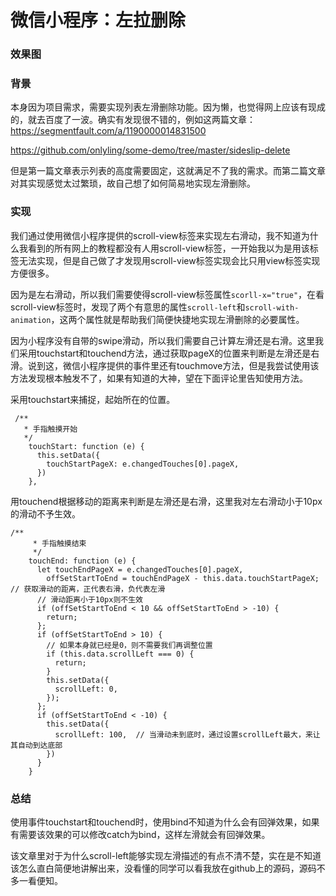 # 微信小程序：左拉删除
### 效果图

### 背景
本身因为项目需求，需要实现列表左滑删除功能。因为懒，也觉得网上应该有现成的，就去百度了一波。确实有发现很不错的，例如这两篇文章：
https://segmentfault.com/a/1190000014831500

https://github.com/onlyling/some-demo/tree/master/sideslip-delete

但是第一篇文章表示列表的高度需要固定，这就满足不了我的需求。而第二篇文章对其实现感觉太过繁琐，故自己想了如何简易地实现左滑删除。

### 实现
我们通过使用微信小程序提供的scroll-view标签来实现左右滑动，我不知道为什么我看到的所有网上的教程都没有人用scroll-view标签，一开始我以为是用该标签无法实现，但是自己做了才发现用scroll-view标签实现会比只用view标签实现方便很多。

因为是左右滑动，所以我们需要使得scroll-view标签属性`scorll-x="true"`，在看scroll-view标签时，发现了两个有意思的属性`scroll-left`和`scroll-with-animation`，这两个属性就是帮助我们简便快捷地实现左滑删除的必要属性。

因为小程序没有自带的swipe滑动，所以我们需要自己计算左滑还是右滑。这里我们采用touchstart和touchend方法，通过获取pageX的位置来判断是左滑还是右滑。说到这，微信小程序提供的事件里还有touchmove方法，但是我尝试使用该方法发现根本触发不了，如果有知道的大神，望在下面评论里告知使用方法。

采用touchstart来捕捉，起始所在的位置。
```
 /**
   * 手指触摸开始
   */
    touchStart: function (e) {
      this.setData({
        touchStartPageX: e.changedTouches[0].pageX,
      })
    },
```
用touchend根据移动的距离来判断是左滑还是右滑，这里我对左右滑动小于10px的滑动不予生效。
```
/**
     * 手指触摸结束
     */
    touchEnd: function (e) {
      let touchEndPageX = e.changedTouches[0].pageX,
        offSetStartToEnd = touchEndPageX - this.data.touchStartPageX;  // 获取滑动的距离，正代表右滑，负代表左滑
      // 滑动距离小于10px则不生效
      if (offSetStartToEnd < 10 && offSetStartToEnd > -10) {
        return;
      };
      if (offSetStartToEnd > 10) {
        // 如果本身就已经是0，则不需要我们再调整位置
        if (this.data.scrollLeft === 0) {
          return;
        }
        this.setData({
          scrollLeft: 0,
        });
      };
      if (offSetStartToEnd < -10) {
        this.setData({
          scrollLeft: 100,  // 当滑动未到底时，通过设置scrollLeft最大，来让其自动到达底部
        })
      }
    }
```

### 总结
使用事件touchstart和touchend时，使用bind不知道为什么会有回弹效果，如果有需要该效果的可以修改catch为bind，这样左滑就会有回弹效果。

该文章里对于为什么scroll-left能够实现左滑描述的有点不清不楚，实在是不知道该怎么直白简便地讲解出来，没看懂的同学可以看我放在github上的源码，源码不多一看便知。